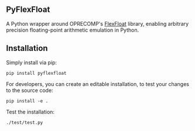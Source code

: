 ## PyFlexFloat

A Python wrapper around OPRECOMP's [FlexFloat](https://github.com/oprecomp/flexfloat) library, enabling arbitrary precision floating-point arithmetic emulation in Python.

## Installation

Simply install via pip:
```
pip install pyflexfloat
```

For developers, you can create an editable installation, to test your changes to the source code:
```
pip install -e .
```

Test the installation:
```
./test/test.py
```

